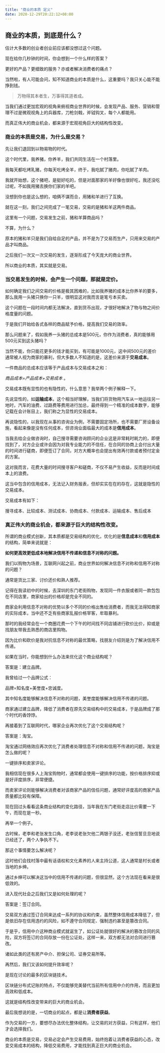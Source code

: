 ```yaml
---
title: "商业的本质 定义"
date: 2020-12-29T20:22:12+08:00
---
```



## 商业的本质，到底是什么？

估计大多数的创业者创业前应该都没想过这个问题。

现在给你几秒钟的时间，你会想到一个什么样的答案？

更好的产品？更细致的服务？亦或者解决消费者的痛点？

当然啦，有人可能会问，知不知道商业的本质是什么，这重要吗？我只关心能不能挣到钱。

> 万物得其本者生，万事得其道者成。

当我们通过更加宏观的视角来俯视商业世界的时候，会发现产品、服务、营销和管理不过是微观视角上的兵器库，刀枪剑戟，斧钺钩叉，每个人都能用。

而真正伟大的商业机会，都来源于宏观视角巨大的结构性改变。



### 商业的本质是交易，为什么是交易？

先让我们退回到以物易物的时代。

这个时代里，我养猪，你养羊，我们共同生活在一个村落里。

我每天都吃烤乳猪，你每天吃烤全羊，终于，我吃腻了猪肉，你吃腻了羊肉。

我就开始想，这个猪吧，是挺好吃的，但是对面那家的羊好像也很好吃，我还没吃过呢，不如我用猪去换你们家的羊吧。

没想到你也是这么想的，咱俩不谋而合，用猪和羊进行了互换。

就在这一刻，我们之间完成了一笔交易，交易的是猪和羊这两件商品。

这里有一个问题，交易发生之前，猪和羊算商品吗？

不算，为什么？

原本的猪和羊只是我们自给自足的产品，并不是为了交易而生产，只用来交易的产品才叫商品。

之后我们一次又一次交易的发生，逐渐形成了今天庞大的商业世界。

所以商业的本质，其实就是交易。


### 当交易发生的时候，会产生一个问题，那就是定价。

如何确定我们之间交易的价格是极其困难的，比如我养猪的成本比你养羊的要多，那么我用一头猪只换你一只羊，很明显这对我而言是笔亏本买卖。

这个问题在一段时间内都无法解决，直到货币出现，才很好地解决了物与物之间价格度量的问题。

于是我们开始给各式各样的商品赋予价格，提高我们交易的效率。

那么问题来了，假如我养一头猪的总成本是500元，你作为消费者，真的能够用500元买到这头猪吗？

当然不能，你只能花更多的钱才能买到，有可能是1000元，这中间500元的差价通常被人视为商家的暴利，但大多数人不知道的是，这差价来源于**交易成本**。

一件商品的总成本应该等于产品成本与交易成本之和：

*商品成本=产品成本+交易成本* 。

交易成本既有显性的也有隐性的，什么意思？我举两个例子解释一下。

先说显性的，如**运输成本**，这个相当好理解，当我们将货物用汽车从一地运往另一地时，汽车的油费、过路费等费用进行加总，最终得到一个精准的成本数字，能够记载在会计账目上，我们称之为显性的交易成本。

再说隐性的，以我现在从事的咨询业为例，不需要固定场所，也不需要厂房设备设施，看起来像是没有任何成本，但咨询业面临最大的成本是**信用成本**。

当我去给企业做咨询时，自己搜寻需要咨询顾问的企业这是非常耗时耗力的，即便找到了，对方企业或许会因为对我专业能力的不信任，在合同的协商上会付出大量的时间进行磋商，即便签订了合同，对方大概率也会提出有效再付款或者预付定金的方案。

这对我而言，花费大量的时间搜寻客户和磋商，不仅不易产生收益，反而是时间成本上的浪费。

这当中包含的信用成本，无法记入财务报表，但却实实在在的存在，这就是隐性的交易成本。

交易成本有如下：

搜寻成本、比较成本、测试成本、协商成本、付款成本、运输成本、售后成本

### 真正伟大的商业机会，都来源于巨大的结构性改变。

所谓的商业模式创新，其本质都是交易结构的优化，优化的是**信息成本**和**信用成本**的结构，简单来说就是：

**如何更高效更低成本地解决信用不传递和信息不对称的问题。**

我们以购物为场景，互联网兴起之前，商业世界如何解决信息不对称和信用不对称的问题？

通常是货比三家、讨价还价和熟人推荐。

记得在我读初中的时候，去深圳的东门老街购物，发现同一件衣服或者同一款包包在不同店里，商家给出的价格却是完全不同的。

商家会利用信息不对称的优势以多个不同的价格出售给消费者，而我无法得知商家的实际成本，当中还不乏有些商家乱报价格宰客，牟取暴利。

那时的我经常会在一个商圈花费一个下午的时间找不同店铺进行砍价比价，抑或是找朋友带我去熟悉的商店里购物。

因为比价和砍价是我对抗信息不对称的最优策略，找朋友介绍则是为了解决信用不传递。

如果在当时，你能想到什么办法来优化这个商业结构呢？

答案是：建立品牌。

我曾给过一个品牌公式：

品牌=知名度+美誉度+忠诚度。

其中知名度能够解决信息不对称的问题，美誉度能够解决信用不传递的问题。

商家通过建立品牌，降低了消费者在原先交易结构中的交易成本，于是品牌成了那个时代的香饽饽。

再接着到了互联网时代，哪家企业再次优化了这个交易结构呢？

答案是：淘宝。

淘宝通过网络效应再次优化了消费者处理信息不对称和信用不传递的问题，淘宝是怎么做的呢？

一键排序和卖家评论。

我相信现在很多人上淘宝购物时，通常都会使用一键排序的功能，按价格排序抑或是好评度排序，非常便捷。

而卖家评论则能够解决消费者对该商家产品的信任问题，通常好评度高的商家产品质量都比较有保障。

现在回过头看看这条商业结构的变化路径，当年我在东门老街走店比价需要一下午，而现在是一秒。

再举一个例子。

古时候，老李和老张发生口角，老李说老张欠他二两银子没还，老张信誓旦旦地说已经还了，两个人争执不下。

那这个事情要怎么解决呢？

这时他们会找村落中最有话语权和文化素养的人来主持公道，这人通常是村长或者当地的乡绅。

通过乡绅可以解决这当中的信用不传递的问题，但很显然，这个方法现在看来是很低效的。

进入现代社会之后我们又是如何处理的呢？

答案是：签订合同。

交易双方通过签订合同来达成一系列的协议和约束，虽然整体信用成本降低了，但是依旧存在信用违约的风险，如不遵守合同规定、强制违约甚至是篡改合同。

于是乎，信用中介这种商业模式就诞生了，如公证处就很好的解决的篡改合同的风险，双方将签订的合同存放一份在公证处，这样一来，双方都无法对合同进行篡改。

诸如此类的还有房产中介、担保公司、证券交易所等。

再然后，我们又该如何提升效率呢？

是现在讨论的最多的区块链技术。

区块链分布式记账的特点，不仅能够完美替代当前所有信用中介的作用，而且更加高效和低成本。

这就是结构性改变带来的巨大的商业机会。

最后我想说的是，一切商业的起点，都是让**消费者获益**。

作为交易的一方，要想尽办法优化整体结构，让交易的对方获益，只有这样，他们才会选择我们。

商业的本质是交易，交易必定会产生交易费用，始终抱着让消费者获益的心态，改变交易成本的结构，降低交易费用，才能找到真正巨大的商业机会。
